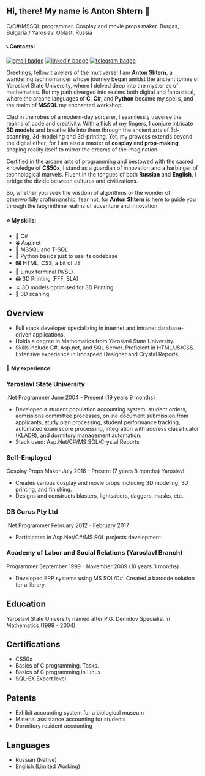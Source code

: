 ## Hi, there! My name is Anton Shtern 👋

C/C#/MSSQL programmer. Cosplay and movie props maker.
Burgas, Bulgaria / Yaroslavl Oblast, Russia

#### 📞 Contacts: 
[![gmail badge](https://img.shields.io/badge/Gmail-D14836?style=for-the-badge&logo=gmail&logoColor=white)](mailto:antsht@gmail.com)
[![linkedin badge](https://img.shields.io/badge/LinkedIn-0077B5?style=for-the-badge&logo=linkedin&logoColor=white)](https://www.linkedin.com/in/anton-shtern-9ab77986/)
[![telegram badge](https://img.shields.io/badge/Telegram-2CA5E0?style=for-the-badge&logo=telegram&logoColor=white)](https://t.me/www_3dprintprops_com)

Greetings, fellow travelers of the multiverse! I am **Anton Shtern**, a wandering technomancer whose journey began amidst the ancient tomes of Yaroslavl State University, where I delved deep into the mysteries of mathematics. But my path diverged into realms both digital and fantastical, where the arcane languages of **C**, **C#**, and **Python** became my spells, and the realm of **MSSQL** my enchanted workshop.

Clad in the robes of a modern-day sorcerer, I seamlessly traverse the realms of code and creativity. With a flick of my fingers, I conjure intricate **3D models** and breathe life into them through the ancient arts of 3d-scanning, 3d-modeling and 3d-printing. Yet, my prowess extends beyond the digital ether; for I am also a master of **cosplay** and **prop-making**, shaping reality itself to mirror the dreams of the imagination.

Certified in the arcane arts of programming and bestowed with the sacred knowledge of **CS50x**, I stand as a guardian of innovation and a harbinger of technological marvels. Fluent in the tongues of both **Russian** and **English**, I bridge the divide between cultures and civilizations.

So, whether you seek the wisdom of algorithms or the wonder of otherworldly craftsmanship, fear not, for **Anton Shtern** is here to guide you through the labyrinthine realms of adventure and innovation!

#### ⭐ My skills: 
+ 📱 C#
+ 🍀 Asp.net
+ 🧮 MSSQL and T-SQL
+ 🐍 Python basics just to use its codebase
+ 🖼️ HTML, CSS, a bit of JS
+ 🐧 Linux terminal (WSL)
+ 🖨️ 3D Printing (FFF, SLA)
+ ⚔️ 3D models optimised for 3D Printing
+ 🔫 3D scaning

## Overview
- Full stack developer specializing in internet and intranet database-driven applications.
- Holds a degree in Mathematics from Yaroslavl State University.
- Skills include C#, Asp.net, and SQL Server. Proficient in HTML/JS/CSS. Extensive experience in Ironspeed Designer and Crystal Reports.

#### 💼 My experience: 
### Yaroslavl State University
.Net Programmer
June 2004 - Present (19 years 9 months)
+ Developed a student population accounting system: student orders, admissions committee processes, online document submission from applicants, study plan processing, student performance tracking, automated exam score processing, integration with address classificator (KLADR), and dormitory management automation.
+ Stack used: Asp.Net/C#/MS SQL/Crystal Reports

### Self-Employed
Cosplay Props Maker
July 2016 - Present (7 years 8 months)
Yaroslavl
+ Creates various cosplay and movie props including 3D modeling, 3D printing, and finishing.
+ Designs and constructs blasters, lightsabers, daggers, masks, etc.

### DB Gurus Pty Ltd
.Net Programmer
February 2012 - February 2017
+ Participates in Asp.Net/C#/MS SQL projects development.

### Academy of Labor and Social Relations (Yaroslavl Branch)
Programmer
September 1999 - November 2009 (10 years 3 months)
+ Developed ERP systems using MS SQL/C#. Created a barcode solution for a library.

## Education
Yaroslavl State University named after P.G. Demidov
Specialist in Mathematics (1999 - 2004)

## Certifications
+ CS50x
+ Basics of C programming. Tasks.
+ Basics of C programming in Linux
+ SQL-EX Expert level

## Patents
+ Exhibit accounting system for a biological museum
+ Material assistance accounting for students
+ Dormitory resident accounting

## Languages
+ Russian (Native)
+ English (Limited Working)


<!--
**antsht/antsht** is a ✨ _special_ ✨ repository because its `README.md` (this file) appears on your GitHub profile.

Here are some ideas to get you started:

- 🔭 I’m currently working on ...
- 🌱 I’m currently learning ...
- 👯 I’m looking to collaborate on ...
- 🤔 I’m looking for help with ...
- 💬 Ask me about ...
- 📫 How to reach me: ...
- 😄 Pronouns: ...
- ⚡ Fun fact: ...
-->
